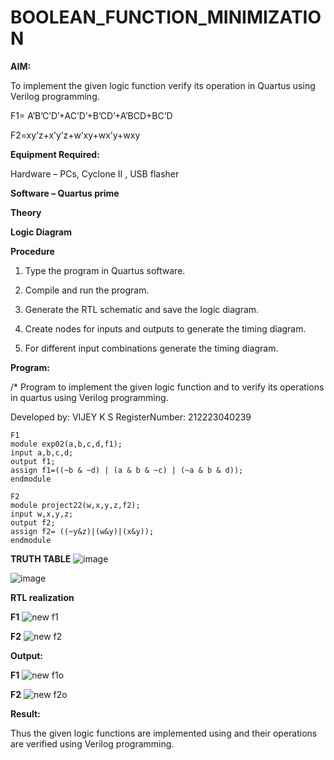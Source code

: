 # BOOLEAN_FUNCTION_MINIMIZATION

**AIM:**

To implement the given logic function verify its operation in Quartus using Verilog programming.

F1= A’B’C’D’+AC’D’+B’CD’+A’BCD+BC’D 

F2=xy’z+x’y’z+w’xy+wx’y+wxy

**Equipment Required:**

Hardware – PCs, Cyclone II , USB flasher

**Software – Quartus prime**

**Theory**

**Logic Diagram**

**Procedure**

1.	Type the program in Quartus software.

2.	Compile and run the program.

3.	Generate the RTL schematic and save the logic diagram.

4.	Create nodes for inputs and outputs to generate the timing diagram.

5.	For different input combinations generate the timing diagram.


**Program:**

/* Program to implement the given logic function and to verify its operations in quartus using Verilog programming. 

Developed by: VIJEY K S
RegisterNumber: 212223040239

```
F1
module exp02(a,b,c,d,f1);
input a,b,c,d;
output f1;
assign f1=((~b & ~d) | (a & b & ~c) | (~a & b & d));
endmodule

F2
module project22(w,x,y,z,f2);
input w,x,y,z;
output f2;
assign f2= ((~y&z)|(w&y)|(x&y));
endmodule
```

**TRUTH TABLE**
![image](https://github.com/user-attachments/assets/22370d1b-17b9-4c79-b5ad-9c9c1422cef6)

![image](https://github.com/user-attachments/assets/01a37c85-5a5d-43cb-a5dd-f9bbe50557e7)



**RTL realization**

**F1**
![new f1](https://github.com/user-attachments/assets/1146e2a2-1578-409e-b809-a3a199a9c940)




**F2**
![new f2](https://github.com/user-attachments/assets/21352699-f9ba-49c2-8dce-9c998af97902)




**Output:**

**F1**
![new f1o](https://github.com/user-attachments/assets/64961e2f-0873-424a-9f56-0bc82eee99c6)




**F2**
![new f2o](https://github.com/user-attachments/assets/6c13bd79-880d-45e6-8686-14a95fcc687f)




**Result:**

Thus the given logic functions are implemented using and their operations are verified using Verilog programming.

